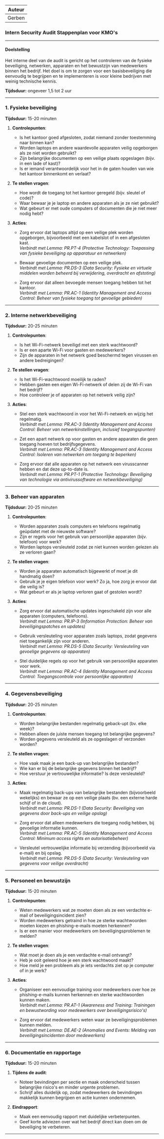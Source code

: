 | **Auteur**  |  
|-------------|  
| Gerben      |  

### **Intern Security Audit Stappenplan voor KMO's**

---

#### **Doelstelling**
Het interne deel van de audit is gericht op het controleren van de fysieke beveiliging, netwerken, apparaten en het bewustzijn van medewerkers binnen het bedrijf. Het doel is om te zorgen voor een basisbeveiliging die eenvoudig te begrijpen en te implementeren is voor kleine bedrijven met weinig technische kennis.

**Tijdsduur:** ongeveer 1,5 tot 2 uur  

---

### **1. Fysieke beveiliging**
**Tijdsduur:** 15-20 minuten  

1. **Controlepunten**:  
   - Is het kantoor goed afgesloten, zodat niemand zonder toestemming naar binnen kan?  
   - Worden laptops en andere waardevolle apparaten veilig opgeborgen als ze niet worden gebruikt?  
   - Zijn belangrijke documenten op een veilige plaats opgeslagen (bijv. in een lade of kast)?  
   - Is er iemand verantwoordelijk voor het in de gaten houden van wie het kantoor binnenkomt en verlaat?  

2. **Te stellen vragen**:  
   - Hoe wordt de toegang tot het kantoor geregeld (bijv. sleutel of code)?  
   - Waar bewaar je je laptop en andere apparaten als je ze niet gebruikt?  
   - Wat gebeurt er met oude computers of documenten die je niet meer nodig hebt?  

3. **Acties**:  
   - Zorg ervoor dat laptops altijd op een veilige plek worden opgeborgen, bijvoorbeeld met een kabelslot of in een afgesloten kast.  
     *Verbindt met Lemma: PR.PT-4 (Protective Technology: Toepassing van fysieke beveiliging op apparatuur en netwerken)*

   - Bewaar gevoelige documenten op een veilige plek.  
     *Verbindt met Lemma: PR.DS-3 (Data Security: Fysieke en virtuele middelen worden beheerd bij verwijdering, overdracht en afstoting)*

   - Zorg ervoor dat alleen bevoegde mensen toegang hebben tot het kantoor.  
     *Verbindt met Lemma: PR.AC-1 (Identity Management and Access Control: Beheer van fysieke toegang tot gevoelige gebieden)*

---

### **2. Interne netwerkbeveiliging**
**Tijdsduur:** 20-25 minuten  

1. **Controlepunten**:  
   - Is het Wi-Fi-netwerk beveiligd met een sterk wachtwoord?  
   - Is er een aparte Wi-Fi voor gasten en medewerkers?  
   - Zijn de apparaten in het netwerk goed beschermd tegen virussen en andere bedreigingen?  

2. **Te stellen vragen**:  
   - Is het Wi-Fi-wachtwoord moeilijk te raden?  
   - Hebben gasten een eigen Wi-Fi-netwerk of delen zij de Wi-Fi van het bedrijf?  
   - Hoe controleer je of apparaten op het netwerk veilig zijn?  

3. **Acties**:  
   - Stel een sterk wachtwoord in voor het Wi-Fi-netwerk en wijzig het regelmatig.  
     *Verbindt met Lemma: PR.AC-3 (Identity Management and Access Control: Beheer van netwerkinstellingen, inclusief toegangspunten)*

   - Zet een apart netwerk op voor gasten en andere apparaten die geen toegang hoeven tot bedrijfsgegevens.  
     *Verbindt met Lemma: PR.AC-3 (Identity Management and Access Control: Isoleren van netwerken om toegang te beperken)*

   - Zorg ervoor dat alle apparaten op het netwerk een virusscanner hebben en dat deze up-to-date is.  
     *Verbindt met Lemma: PR.PT-1 (Protective Technology: Beveiliging van technologie via antivirussoftware en netwerkbeveiliging)*

---

### **3. Beheer van apparaten**
**Tijdsduur:** 20-25 minuten  

1. **Controlepunten**:  
   - Worden apparaten zoals computers en telefoons regelmatig geüpdatet met de nieuwste software?  
   - Zijn er regels voor het gebruik van persoonlijke apparaten (bijv. telefoon) voor werk?  
   - Worden laptops versleuteld zodat ze niet kunnen worden gelezen als ze verloren gaan?  

2. **Te stellen vragen**:  
   - Worden je apparaten automatisch bijgewerkt of moet je dit handmatig doen?  
   - Gebruik je je eigen telefoon voor werk? Zo ja, hoe zorg je ervoor dat die veilig is?  
   - Wat gebeurt er als je laptop verloren gaat of gestolen wordt?  

3. **Acties**:  
   - Zorg ervoor dat automatische updates ingeschakeld zijn voor alle apparaten (computers, telefoons).  
     *Verbindt met Lemma: PR.IP-3 (Information Protection: Beheer van beveiligingspatches en updates)*

   - Gebruik versleuteling voor apparaten zoals laptops, zodat gegevens niet toegankelijk zijn voor anderen.  
     *Verbindt met Lemma: PR.DS-5 (Data Security: Versleuteling van gevoelige gegevens op apparaten)*

   - Stel duidelijke regels op voor het gebruik van persoonlijke apparaten voor werk.  
     *Verbindt met Lemma: PR.AC-4 (Identity Management and Access Control: Toegangscontrole voor persoonlijke apparaten)*

---

### **4. Gegevensbeveiliging**
**Tijdsduur:** 20-25 minuten  

1. **Controlepunten**:  
   - Worden belangrijke bestanden regelmatig geback-upt (bv. elke week)?  
   - Hebben alleen de juiste mensen toegang tot belangrijke gegevens?  
   - Worden gegevens versleuteld als ze opgeslagen of verzonden worden?  

2. **Te stellen vragen**:  
   - Hoe vaak maak je een back-up van belangrijke bestanden?  
   - Wie kan er bij de belangrijke gegevens binnen het bedrijf?  
   - Hoe verstuur je vertrouwelijke informatie? Is deze versleuteld?  

3. **Acties**:  
   - Maak regelmatig back-ups van belangrijke bestanden (bijvoorbeeld wekelijks) en bewaar ze op een veilige plaats (bv. een externe harde schijf of in de cloud).  
     *Verbindt met Lemma: PR.DS-1 (Data Security: Beveiliging van gegevens door back-ups en veilige opslag)*

   - Zorg ervoor dat alleen medewerkers die toegang nodig hebben, bij gevoelige informatie kunnen.  
     *Verbindt met Lemma: PR.AC-5 (Identity Management and Access Control: Minimum access rights en autorisatiebeheer)*

   - Versleutel vertrouwelijke informatie bij verzending (bijvoorbeeld via e-mail) en bij opslag.  
     *Verbindt met Lemma: PR.DS-5 (Data Security: Versleuteling van gegevens voor veilige overdracht)*

---

### **5. Personeel en bewustzijn**
**Tijdsduur:** 15-20 minuten  

1. **Controlepunten**:  
   - Weten medewerkers wat ze moeten doen als ze een verdachte e-mail of beveiligingsincident zien?  
   - Worden medewerkers getraind in hoe ze sterke wachtwoorden moeten kiezen en phishing-e-mails moeten herkennen?  
   - Is er een manier voor medewerkers om beveiligingsproblemen te melden?  

2. **Te stellen vragen**:  
   - Wat moet je doen als je een verdachte e-mail ontvangt?  
   - Heb je ooit geleerd hoe je een sterk wachtwoord maakt?  
   - Hoe meld je een probleem als je iets verdachts ziet op je computer of in je werk?  

3. **Acties**:  
   - Organiseer een eenvoudige training voor medewerkers over hoe ze phishing-e-mails kunnen herkennen en sterke wachtwoorden kunnen maken.  
     *Verbindt met Lemma: PR.AT-1 (Awareness and Training: Trainingen en bewustwording voor medewerkers over beveiligingsrisico's)*

   - Zorg ervoor dat medewerkers weten waar ze beveiligingsproblemen kunnen melden.  
     *Verbindt met Lemma: DE.AE-2 (Anomalies and Events: Melding van beveiligingsincidenten door medewerkers)*

---

### **6. Documentatie en rapportage**
**Tijdsduur:** 15-20 minuten  

1. **Tijdens de audit**:  
   - Noteer bevindingen per sectie en maak onderscheid tussen belangrijke risico's en minder urgente problemen.  
   - Schrijf alles duidelijk op, zodat medewerkers de bevindingen makkelijk kunnen begrijpen en actie kunnen ondernemen.  

2. **Eindrapport**:  
   - Maak een eenvoudig rapport met duidelijke verbeterpunten.  
   - Geef korte adviezen over wat het bedrijf direct kan doen om de beveiliging te verbeteren.  

---
